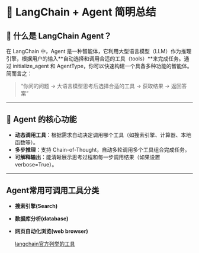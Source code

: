 # 🤖 LangChain + Agent 简明总结

## 📌 什么是 LangChain Agent？

在 LangChain 中，Agent 是一种智能体，它利用大型语言模型（LLM）作为推理引擎，根据用户的输入**自动选择和调用合适的工具（tools）**来完成任务。​通过 initialize_agent 和 AgentType，你可以快速构建一个具备多种功能的智能体。
简而言之：
> “你问的问题 -> 大语言模型思考后选择合适的工具 -> 获取结果 -> 返回答案”

---

## 🧠 Agent 的核心功能

- **动态调用工具**：根据需求自动决定调用哪个工具（如搜索引擎、计算器、本地函数等）。
- **多步推理**：支持 Chain-of-Thought，自动多轮调用多个工具组合完成任务。
- **可解释输出**：能清晰展示思考过程和每一步调用结果（如果设置 verbose=True）。

---

## Agent常用可调用工具分类
- **搜索引擎(Search)**
- **数据库分析(database)**
- **网页自动化浏览(web browser)**
  
    [langchain官方列举的工具](https://python.langchain.com/docs/integrations/tools/)
